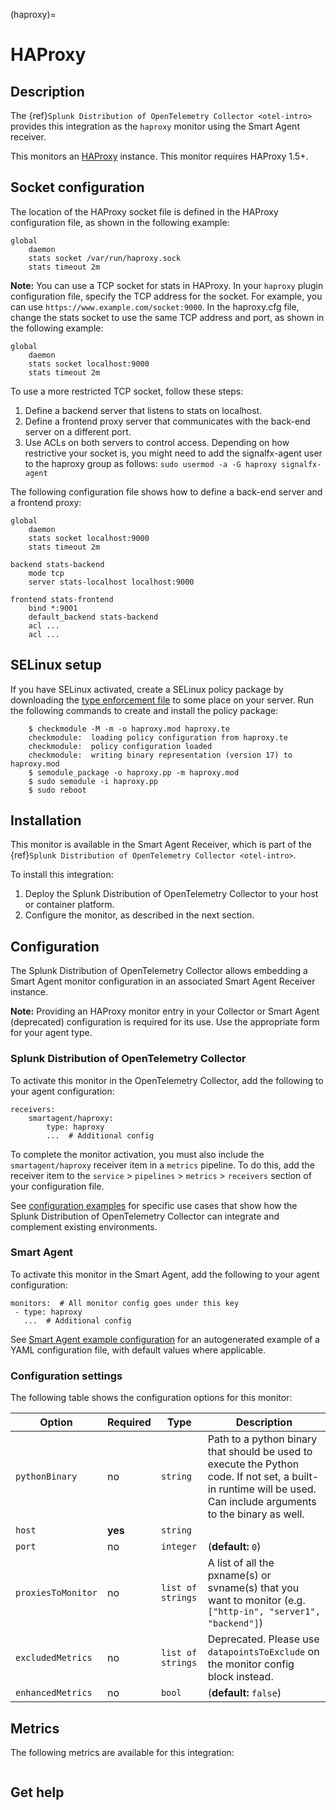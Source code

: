 
(haproxy)=

# HAProxy
<meta name="Description" content="Use this Splunk Observability Cloud integration for the HAProxy monitor. See benefits, install, configuration, and metrics">

## Description

The {ref}`Splunk Distribution of OpenTelemetry Collector <otel-intro>` provides this integration as the `haproxy` monitor using the Smart Agent receiver.

This monitors an [HAProxy](http://www.haproxy.org/) instance. This monitor requires HAProxy 1.5+.


<!--- SETUP --->
## Socket configuration
The location of the HAProxy socket file is defined in the HAProxy configuration file, as shown in the following example:

```
global
    daemon
    stats socket /var/run/haproxy.sock
    stats timeout 2m
```

**Note:** You can use a TCP socket for stats in HAProxy. In your `haproxy` plugin configuration file,
specify the TCP address for the socket. For example, you can use `https://www.example.com/socket:9000`.
In the haproxy.cfg file, change the stats socket to use the same TCP address and port, as
shown in the following example:
```
global
    daemon
    stats socket localhost:9000
    stats timeout 2m
```
To use a more restricted TCP socket, follow these steps:

1. Define a backend server that listens to stats on localhost.
2. Define a frontend proxy server that communicates with the back-end server on a different port.
3. Use ACLs on both servers to control access. Depending on how restrictive your socket is, you might need to
add the signalfx-agent user to the haproxy group as follows: `sudo usermod -a -G haproxy signalfx-agent`

The following configuration file shows how to define a back-end server and a frontend proxy:

```
global
    daemon
    stats socket localhost:9000
    stats timeout 2m

backend stats-backend
    mode tcp
    server stats-localhost localhost:9000

frontend stats-frontend
    bind *:9001
    default_backend stats-backend
    acl ...
    acl ...
```

<!--- SETUP --->
## SELinux setup

If you have SELinux activated, create a SELinux policy package by downloading
the [type enforcement
file](https://github.com/signalfx/collectd-haproxy/blob/master/selinux/collectd-haproxy.te)
to some place on your server. Run the following commands to create and install
the policy package:
```
    $ checkmodule -M -m -o haproxy.mod haproxy.te
    checkmodule:  loading policy configuration from haproxy.te
    checkmodule:  policy configuration loaded
    checkmodule:  writing binary representation (version 17) to haproxy.mod
    $ semodule_package -o haproxy.pp -m haproxy.mod
    $ sudo semodule -i haproxy.pp
    $ sudo reboot
```
<!--- changed all above instances of collectd-haproxy to haproxy per updated guidance-->

## Installation

This monitor is available in the Smart Agent Receiver, which is part of the {ref}`Splunk Distribution of OpenTelemetry Collector <otel-intro>`.

To install this integration:

1. Deploy the Splunk Distribution of OpenTelemetry Collector to your host or container platform.
2. Configure the monitor, as described in the next section.


## Configuration

The Splunk Distribution of OpenTelemetry Collector allows embedding a Smart Agent monitor configuration in an associated Smart Agent Receiver instance.

**Note:** Providing an HAProxy monitor entry in your Collector or Smart Agent (deprecated) configuration is required for its use. Use the appropriate form for your agent type.

### Splunk Distribution of OpenTelemetry Collector

To activate this monitor in the OpenTelemetry Collector, add the following to your agent configuration:

```
receivers:
    smartagent/haproxy:
        type: haproxy
        ...  # Additional config
```

To complete the monitor activation, you must also include the `smartagent/haproxy` receiver item in a `metrics` pipeline. To do this, add the receiver item to the `service` > `pipelines` > `metrics` > `receivers` section of your configuration file.

See <a href="https://github.com/signalfx/splunk-otel-collector/tree/main/examples" target="_blank">configuration examples</a> for specific use cases that show how the Splunk Distribution of OpenTelemetry Collector can integrate and complement existing environments.

### Smart Agent

To activate this monitor in the Smart Agent, add the following to your agent configuration:

```
monitors:  # All monitor config goes under this key
 - type: haproxy
   ...  # Additional config
```

See <a href="https://docs.splunk.com/Observability/gdi/smart-agent/smart-agent-resources.html#configure-the-smart-agent" target="_blank">Smart Agent example configuration</a> for an autogenerated example of a YAML configuration file, with default values where applicable.

### Configuration settings

The following table shows the configuration options for this monitor:

| Option | Required | Type | Description |
| --- | --- | --- | --- |
| `pythonBinary` | no | `string` | Path to a python binary that should be used to execute the Python code. If not set, a built-in runtime will be used.  Can include arguments to the binary as well. |
| `host` | **yes** | `string` |  |
| `port` | no | `integer` |  (**default:** `0`) |
| `proxiesToMonitor` | no | `list of strings` | A list of all the pxname(s) or svname(s) that you want to monitor (e.g. `["http-in", "server1", "backend"]`) |
| `excludedMetrics` | no | `list of strings` | Deprecated.  Please use `datapointsToExclude` on the monitor config block instead. |
| `enhancedMetrics` | no | `bool` |  (**default:** `false`) |


## Metrics

The following metrics are available for this integration:

<div class="metrics-yaml" url="https://raw.githubusercontent.com/signalfx/integrations/main/haproxy/metrics.yaml"></div>

```{include} /_includes/metric-defs.md
```

## Get help

```{include} /_includes/troubleshooting.md
```
